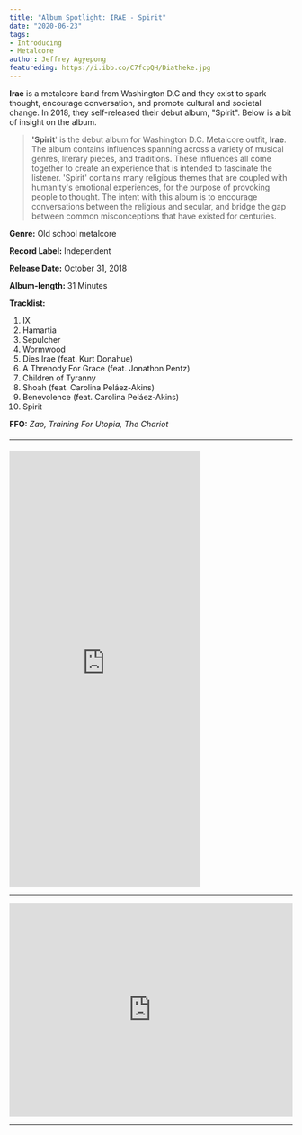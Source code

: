 ```yaml
---
title: "Album Spotlight: IRAE - Spirit"
date: "2020-06-23"
tags:
- Introducing
- Metalcore
author: Jeffrey Agyepong
featuredimg: https://i.ibb.co/C7fcpQH/Diatheke.jpg
---
```


**Irae** is a metalcore band from Washington D.C and they exist to spark thought, encourage conversation, and promote cultural and societal change. In 2018, they self-released their debut album, "Spirit". Below is a bit of insight on the album.

> **'Spirit**' is the debut album for Washington D.C. Metalcore outfit, **Irae**. The album contains influences spanning across a variety of musical genres, literary pieces, and traditions. These influences all come together to create an experience that is intended to fascinate the listener. 'Spirit' contains many religious themes that are coupled with humanity's emotional experiences, for the purpose of provoking people to thought. The intent with this album is to encourage conversations between the religious and secular, and bridge the gap between common misconceptions that have existed for centuries.

**Genre:** Old school metalcore

**Record Label:** Independent

**Release Date:** October 31, 2018

**Album-length:** 31 Minutes

**Tracklist:** 
1. IX 
2. Hamartia 
3. Sepulcher 
4. Wormwood 
5. Dies Irae (feat. Kurt Donahue)
6. A Threnody For Grace (feat. Jonathon Pentz)
7. Children of Tyranny 
8. Shoah (feat. Carolina Peláez-Akins) 
9. Benevolence (feat. Carolina Peláez-Akins) 
10. Spirit

**FFO:** _Zao, Training For Utopia, The Chariot_

#### <hr>

<iframe style="border: 0; width: 340px; height: 776px;" src="https://bandcamp.com/EmbeddedPlayer/album=1370418771/size=large/bgcol=ffffff/linkcol=0687f5/transparent=true/" seamless><a href="https://iraehc.bandcamp.com/album/spirit">SPIRIT by Irae</a></iframe>

<hr>

<iframe src="https://open.spotify.com/embed/album/2Jd33JwYI6aEF8o1JYIWNa" style="border: 0; width: 100%; height: 380px;" allowfullscreen allow="encrypted-media"></iframe>


<hr>


